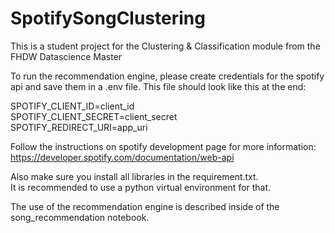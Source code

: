 # SpotifySongClustering
This is a student project for the Clustering &amp; Classification module from the FHDW Datascience Master

To run the recommendation engine, please create credentials for the spotify api and save them in a .env file.
This file should look like this at the end:

SPOTIFY_CLIENT_ID=client_id\
SPOTIFY_CLIENT_SECRET=client_secret\
SPOTIFY_REDIRECT_URI=app_uri

Follow the instructions on spotify development page for more information:
https://developer.spotify.com/documentation/web-api

Also make sure you install all libraries in the requirement.txt.\
It is recommended to use a python virtual environment for that.

The use of the recommendation engine is described inside of the song_recommendation notebook.
